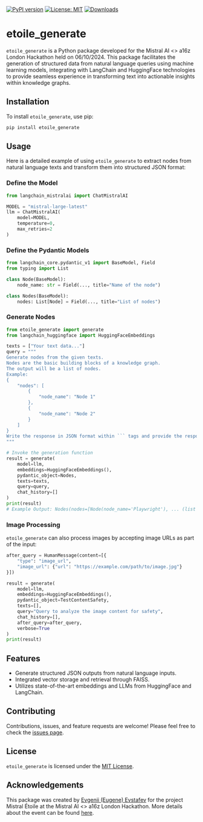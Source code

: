 [![PyPI version](https://badge.fury.io/py/etoile_generate.svg)](https://badge.fury.io/py/etoile_generate)
[![License: MIT](https://img.shields.io/badge/License-MIT-green.svg)](https://opensource.org/licenses/MIT)
[![Downloads](https://static.pepy.tech/badge/etoile_generate)](https://pepy.tech/project/etoile_generate)

# etoile_generate

`etoile_generate` is a Python package developed for the Mistral AI <> a16z London Hackathon held on 06/10/2024. This package facilitates the generation of structured data from natural language queries using machine learning models, integrating with LangChain and HuggingFace technologies to provide seamless experience in transforming text into actionable insights within knowledge graphs.

## Installation

To install `etoile_generate`, use pip:

```bash
pip install etoile_generate
```

## Usage

Here is a detailed example of using `etoile_generate` to extract nodes from natural language texts and transform them into structured JSON format:

### Define the Model

```python
from langchain_mistralai import ChatMistralAI

MODEL = "mistral-large-latest"
llm = ChatMistralAI(
    model=MODEL,
    temperature=0,
    max_retries=2
)
```

### Define the Pydantic Models

```python
from langchain_core.pydantic_v1 import BaseModel, Field
from typing import List

class Node(BaseModel):
    node_name: str = Field(..., title="Name of the node")

class Nodes(BaseModel):
    nodes: List[Node] = Field(..., title="List of nodes")
```

### Generate Nodes

```python
from etoile_generate import generate
from langchain_huggingface import HuggingFaceEmbeddings

texts = ["Your text data..."]
query = """
Generate nodes from the given texts.
Nodes are the basic building blocks of a knowledge graph.
The output will be a list of nodes.
Example:
{
    "nodes": [
        {
            "node_name": "Node 1"
        },
        {
            "node_name": "Node 2"
        }
    ]
}
Write the response in JSON format within ``` tags and provide the response only, without any additional explanation.
"""

# Invoke the generation function
result = generate(
    model=llm,
    embeddings=HuggingFaceEmbeddings(),
    pydantic_object=Nodes,
    texts=texts,
    query=query,
    chat_history=[]
)
print(result)
# Example Output: Nodes(nodes=[Node(node_name='Playwright'), ... (list all example nodes) ...])
```

### Image Processing

`etoile_generate` can also process images by accepting image URLs as part of the input:

```python
after_query = HumanMessage(content=[{
    "type": "image_url",
    "image_url": {"url": "https://example.com/path/to/image.jpg"}
}])

result = generate(
    model=llm,
    embeddings=HuggingFaceEmbeddings(),
    pydantic_object=TestContentSafety,
    texts=[],
    query="Query to analyze the image content for safety",
    chat_history=[],
    after_query=after_query,
    verbose=True
)
print(result)
```

## Features

- Generate structured JSON outputs from natural language inputs.
- Integrated vector storage and retrieval through FAISS.
- Utilizes state-of-the-art embeddings and LLMs from HuggingFace and LangChain.

## Contributing

Contributions, issues, and feature requests are welcome! Please feel free to check the [issues page](https://github.com/chigwell/Mistral-Etoile-London-Hackathon/issues).

## License

`etoile_generate` is licensed under the [MIT License](https://choosealicense.com/licenses/mit/).

## Acknowledgements

This package was created by [Evgenii (Eugene) Evstafev](https://www.linkedin.com/in/eugene-evstafev-716669181/) for the project Mistral Étoile at the Mistral AI <> a16z London Hackathon. More details about the event can be found [here](https://cerebralvalley.notion.site/Mistral-AI-a16z-London-Hackathon-Event-Details-Hackers-62cdf3e742a745aa9f4c31d20a8882af).

